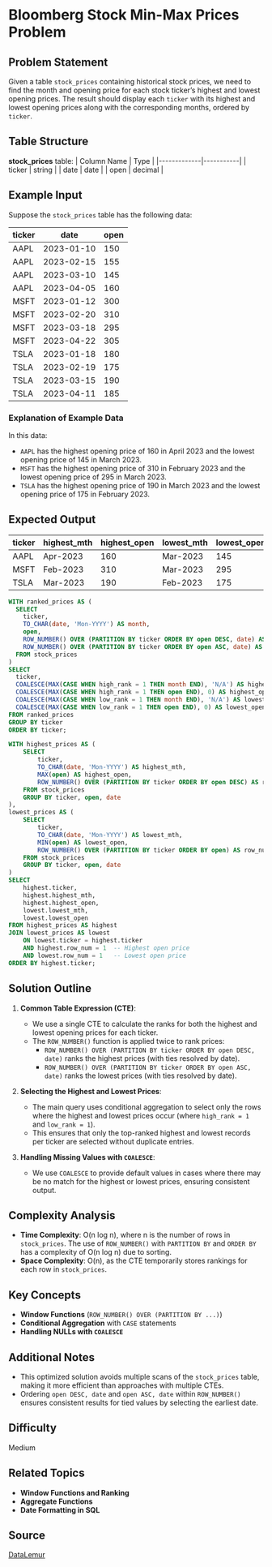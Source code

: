 # Bloomberg Stock Min-Max Prices Problem

## Problem Statement
Given a table `stock_prices` containing historical stock prices, we need to find the month and opening price for each stock ticker’s highest and lowest opening prices. The result should display each `ticker` with its highest and lowest opening prices along with the corresponding months, ordered by `ticker`.

## Table Structure
**stock_prices** table:
| Column Name | Type      |
|-------------|-----------|
| ticker      | string    |
| date        | date      |
| open        | decimal   |

## Example Input

Suppose the `stock_prices` table has the following data:

| ticker | date       | open |
|--------|------------|------|
| AAPL   | 2023-01-10 | 150  |
| AAPL   | 2023-02-15 | 155  |
| AAPL   | 2023-03-10 | 145  |
| AAPL   | 2023-04-05 | 160  |
| MSFT   | 2023-01-12 | 300  |
| MSFT   | 2023-02-20 | 310  |
| MSFT   | 2023-03-18 | 295  |
| MSFT   | 2023-04-22 | 305  |
| TSLA   | 2023-01-18 | 180  |
| TSLA   | 2023-02-19 | 175  |
| TSLA   | 2023-03-15 | 190  |
| TSLA   | 2023-04-11 | 185  |

### Explanation of Example Data
In this data:
- `AAPL` has the highest opening price of 160 in April 2023 and the lowest opening price of 145 in March 2023.
- `MSFT` has the highest opening price of 310 in February 2023 and the lowest opening price of 295 in March 2023.
- `TSLA` has the highest opening price of 190 in March 2023 and the lowest opening price of 175 in February 2023.

## Expected Output
| ticker | highest_mth | highest_open | lowest_mth | lowest_open |
|--------|-------------|--------------|------------|-------------|
| AAPL   | Apr-2023    | 160          | Mar-2023   | 145         |
| MSFT   | Feb-2023    | 310          | Mar-2023   | 295         |
| TSLA   | Mar-2023    | 190          | Feb-2023   | 175         |

```sql
WITH ranked_prices AS (
  SELECT 
    ticker,
    TO_CHAR(date, 'Mon-YYYY') AS month,
    open,
    ROW_NUMBER() OVER (PARTITION BY ticker ORDER BY open DESC, date) AS high_rank,
    ROW_NUMBER() OVER (PARTITION BY ticker ORDER BY open ASC, date) AS low_rank
  FROM stock_prices
)
SELECT
  ticker,
  COALESCE(MAX(CASE WHEN high_rank = 1 THEN month END), 'N/A') AS highest_mth,
  COALESCE(MAX(CASE WHEN high_rank = 1 THEN open END), 0) AS highest_open,
  COALESCE(MAX(CASE WHEN low_rank = 1 THEN month END), 'N/A') AS lowest_mth,
  COALESCE(MAX(CASE WHEN low_rank = 1 THEN open END), 0) AS lowest_open
FROM ranked_prices
GROUP BY ticker
ORDER BY ticker;
```

```sql
WITH highest_prices AS (
    SELECT 
        ticker,
        TO_CHAR(date, 'Mon-YYYY') AS highest_mth,
        MAX(open) AS highest_open,
        ROW_NUMBER() OVER (PARTITION BY ticker ORDER BY open DESC) AS row_num
    FROM stock_prices
    GROUP BY ticker, open, date
),
lowest_prices AS (
    SELECT 
        ticker,
        TO_CHAR(date, 'Mon-YYYY') AS lowest_mth,
        MIN(open) AS lowest_open,
        ROW_NUMBER() OVER (PARTITION BY ticker ORDER BY open) AS row_num
    FROM stock_prices
    GROUP BY ticker, open, date
)
SELECT
    highest.ticker,
    highest.highest_mth,
    highest.highest_open,
    lowest.lowest_mth,
    lowest.lowest_open
FROM highest_prices AS highest
JOIN lowest_prices AS lowest
    ON lowest.ticker = highest.ticker
    AND highest.row_num = 1  -- Highest open price
    AND lowest.row_num = 1   -- Lowest open price
ORDER BY highest.ticker;
```

## Solution Outline

1. **Common Table Expression (CTE)**:
   - We use a single CTE to calculate the ranks for both the highest and lowest opening prices for each ticker.
   - The `ROW_NUMBER()` function is applied twice to rank prices:
     - `ROW_NUMBER() OVER (PARTITION BY ticker ORDER BY open DESC, date)` ranks the highest prices (with ties resolved by date).
     - `ROW_NUMBER() OVER (PARTITION BY ticker ORDER BY open ASC, date)` ranks the lowest prices (with ties resolved by date).

2. **Selecting the Highest and Lowest Prices**:
   - The main query uses conditional aggregation to select only the rows where the highest and lowest prices occur (where `high_rank = 1` and `low_rank = 1`).
   - This ensures that only the top-ranked highest and lowest records per ticker are selected without duplicate entries.

3. **Handling Missing Values with `COALESCE`**:
   - We use `COALESCE` to provide default values in cases where there may be no match for the highest or lowest prices, ensuring consistent output.

## Complexity Analysis
- **Time Complexity**: O(n log n), where n is the number of rows in `stock_prices`. The use of `ROW_NUMBER()` with `PARTITION BY` and `ORDER BY` has a complexity of O(n log n) due to sorting.
- **Space Complexity**: O(n), as the CTE temporarily stores rankings for each row in `stock_prices`.

## Key Concepts
- **Window Functions** (`ROW_NUMBER() OVER (PARTITION BY ...)`)
- **Conditional Aggregation** with `CASE` statements
- **Handling NULLs with `COALESCE`**

## Additional Notes
- This optimized solution avoids multiple scans of the `stock_prices` table, making it more efficient than approaches with multiple CTEs.
- Ordering `open DESC, date` and `open ASC, date` within `ROW_NUMBER()` ensures consistent results for tied values by selecting the earliest date.

## Difficulty
Medium

## Related Topics
- **Window Functions and Ranking**
- **Aggregate Functions**
- **Date Formatting in SQL**

## Source
[DataLemur](https://datalemur.com/questions/sql-bloomberg-stock-min-max-1)
